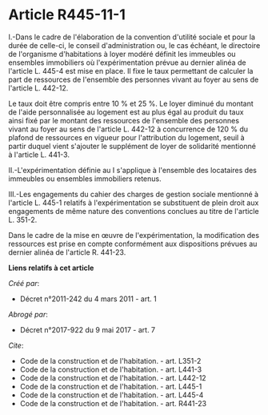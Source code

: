 # Article R445-11-1

I.-Dans le cadre de l'élaboration de la convention d'utilité sociale et pour la durée de celle-ci, le conseil
d'administration ou, le cas échéant, le directoire de l'organisme d'habitations à loyer modéré définit les immeubles ou
ensembles immobiliers où l'expérimentation prévue au dernier alinéa de l'article L. 445-4 est mise en place. Il fixe le taux
permettant de calculer la part de ressources de l'ensemble des personnes vivant au foyer au sens de l'article L. 442-12. 

Le taux doit être compris entre 10 % et 25 %. Le loyer diminué du montant de l'aide personnalisée au logement est au plus
égal au produit du taux ainsi fixé par le montant des ressources de l'ensemble des personnes vivant au foyer au sens de
l'article L. 442-12 à concurrence de 120 % du plafond de ressources en vigueur pour l'attribution du logement, seuil à partir
duquel vient s'ajouter le supplément de loyer de solidarité mentionné à l'article L. 441-3. 

II.-L'expérimentation définie au I s'applique à l'ensemble des locataires des immeubles ou ensembles immobiliers retenus. 

III.-Les engagements du cahier des charges de gestion sociale mentionné à l'article L. 445-1 relatifs à l'expérimentation se
substituent de plein droit aux engagements de même nature des conventions conclues au titre de l'article L. 351-2. 

Dans le cadre de la mise en œuvre de l'expérimentation, la modification des ressources est prise en compte conformément aux
dispositions prévues au dernier alinéa de l'article R. 441-23.

**Liens relatifs à cet article**

_Créé par_:

  - Décret n°2011-242 du 4 mars 2011 - art. 1

_Abrogé par_:

  - Décret n°2017-922 du 9 mai 2017 - art. 7

_Cite_:

  - Code de la construction et de l'habitation. - art. L351-2
  - Code de la construction et de l'habitation. - art. L441-3
  - Code de la construction et de l'habitation. - art. L442-12
  - Code de la construction et de l'habitation. - art. L445-1
  - Code de la construction et de l'habitation. - art. L445-4
  - Code de la construction et de l'habitation. - art. R441-23
